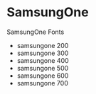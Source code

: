 # SamsungOne
SamsungOne Fonts
- samsungone 200
- samsungone 300
- samsungone 400
- samsungone 500
- samsungone 600
- samsungone 700
